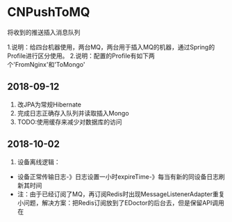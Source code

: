 # CNPushToMQ
将收到的推送插入消息队列

1.说明：给四台机器使用，两台MQ，两台用于插入MQ的机器，通过Spring的Profile进行区分使用。
2.说明：配置的Profile有如下两个'FromNginx'和'ToMongo'

## 2018-09-12
1. 改JPA为常规Hibernate
2. 完成日志正确存入队列并读取插入Mongo
3. TODO:使用缓存来减少对数据库的访问

## 2018-10-02
1. 设备离线逻辑：
+ 设备正常传输日志-》日志设置一小时expireTime-》每当有新的同设备日志刷新其时间
+ 注：由于已经订阅了MQ，再订阅Redis时出现MessageListenerAdapter重复小问题，解决方案：把Redis订阅放到了EDoctor的后台去，但是保留API调用在